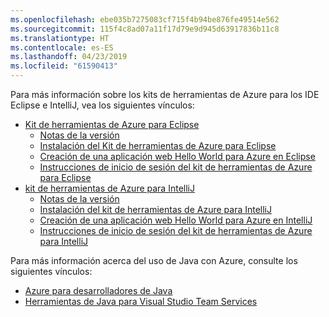 ```yaml
---
ms.openlocfilehash: ebe035b7275083cf715f4b94be876fe49514e562
ms.sourcegitcommit: 115f4c8ad07a11f17d79e9d945d63917836b11c8
ms.translationtype: HT
ms.contentlocale: es-ES
ms.lasthandoff: 04/23/2019
ms.locfileid: "61590413"
---
```

Para más información sobre los kits de herramientas de Azure para los IDE Eclipse e IntelliJ, vea los siguientes vínculos:

* [Kit de herramientas de Azure para Eclipse](../eclipse/azure-toolkit-for-eclipse.md) 
  * [Notas de la versión](https://github.com/Microsoft/azure-tools-for-java/releases) 
  * [Instalación del Kit de herramientas de Azure para Eclipse](../eclipse/azure-toolkit-for-eclipse-installation.md) 
  * [Creación de una aplicación web Hello World para Azure en Eclipse](../eclipse/azure-toolkit-for-eclipse-create-hello-world-web-app.md) 
  * [Instrucciones de inicio de sesión del kit de herramientas de Azure para Eclipse](../eclipse/azure-toolkit-for-eclipse-sign-in-instructions.md) 
* [kit de herramientas de Azure para IntelliJ](../intellij/azure-toolkit-for-intellij.md) 
  * [Notas de la versión](https://github.com/Microsoft/azure-tools-for-java/releases) 
  * [Instalación del kit de herramientas de Azure para IntelliJ](../intellij/azure-toolkit-for-intellij-installation.md) 
  * [Creación de una aplicación web Hello World para Azure en IntelliJ](../intellij/azure-toolkit-for-intellij-create-hello-world-web-app.md) 
  * [Instrucciones de inicio de sesión del kit de herramientas de Azure para IntelliJ](../intellij/azure-toolkit-for-intellij-sign-in-instructions.md) 

Para más información acerca del uso de Java con Azure, consulte los siguientes vínculos: 

* [Azure para desarrolladores de Java](https://docs.microsoft.com/java/azure/) 
* [Herramientas de Java para Visual Studio Team Services](https://java.visualstudio.com/) 
<!-- TODO: Add URLs for Java in VSCode here --> 
